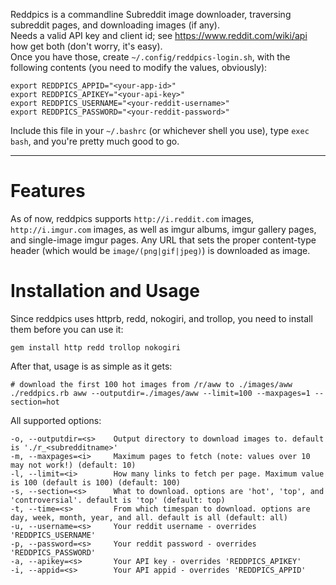 
Reddpics is a commandline Subreddit image downloader, traversing subreddit pages, and downloading images (if any).  
Needs a valid API key and client id; see https://www.reddit.com/wiki/api how get both (don't worry, it's easy).  
Once you have those, create `~/.config/reddpics-login.sh`, with the following contents (you need to modify the values, obviously):

    export REDDPICS_APPID="<your-app-id>"
    export REDDPICS_APIKEY="<your-api-key>"
    export REDDPICS_USERNAME="<your-reddit-username>"
    export REDDPICS_PASSWORD="<your-reddit-password>"

Include this file in your `~/.bashrc` (or whichever shell you use), type `exec bash`, and you're pretty much good to go.

----

# Features

As of now, reddpics supports `http://i.reddit.com` images, `http://i.imgur.com` images, as well as imgur albums, imgur gallery pages, and single-image imgur pages. Any URL that sets the proper content-type header (which would be `image/(png|gif|jpeg)`) is downloaded as image.  


# Installation and Usage

Since reddpics uses httprb, redd, nokogiri, and trollop, you need to install them before you can use it:  

    gem install http redd trollop nokogiri

After that, usage is as simple as it gets:

    # download the first 100 hot images from /r/aww to ./images/aww
    ./reddpics.rb aww --outputdir=./images/aww --limit=100 --maxpages=1 --section=hot

All supported options:

    -o, --outputdir=<s>    Output directory to download images to. default is './r_<subredditname>'
    -m, --maxpages=<i>     Maximum pages to fetch (note: values over 10 may not work!) (default: 10)
    -l, --limit=<i>        How many links to fetch per page. Maximum value is 100 (default is 100) (default: 100)
    -s, --section=<s>      What to download. options are 'hot', 'top', and 'controversial'. default is 'top' (default: top)
    -t, --time=<s>         From which timespan to download. options are day, week, month, year, and all. default is all (default: all)
    -u, --username=<s>     Your reddit username - overrides 'REDDPICS_USERNAME'
    -p, --password=<s>     Your reddit password - overrides 'REDDPICS_PASSWORD'
    -a, --apikey=<s>       Your API key - overrides 'REDDPICS_APIKEY'
    -i, --appid=<s>        Your API appid - overrides 'REDDPICS_APPID'